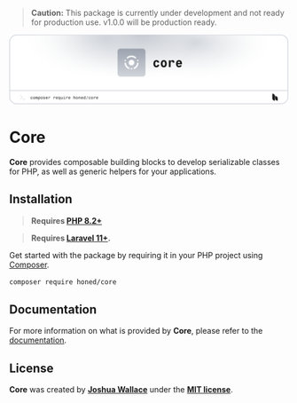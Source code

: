 > **Caution:** This package is currently under development and not ready for production use. v1.0.0 will be production ready.

<a href="https://honed.dev/core">
  <picture>
    <source media="(prefers-color-scheme: dark)" srcset="art/header-dark.png">
    <img alt="" src="art/header-light.png">
  </picture>
</a>

# Core

**Core** provides composable building blocks to develop serializable classes for PHP, as well as generic helpers for your applications.

## Installation

> **Requires [PHP 8.2+](https://php.net/releases/)**

> **Requires [Laravel 11+](https://laravel.com/docs/releases).**

Get started with the package by requiring it in your PHP project using [Composer](https://getcomposer.org/).

```bash
composer require honed/core
```

## Documentation

For more information on what is provided by **Core**, please refer to the [documentation](https://honed.dev/core).

## License

**Core** was created by **[Joshua Wallace](https://joshua-wallace.com)** under the **[MIT license](https://opensource.org/licenses/MIT)**.